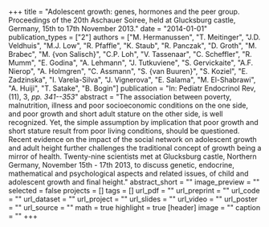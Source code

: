 +++
title = "Adolescent growth: genes, hormones and the peer group. Proceedings of the 20th Aschauer Soiree, held at Glucksburg castle, Germany, 15th to 17th November 2013."
date = "2014-01-01"
publication_types = ["2"]
authors = ["M. Hermanussen", "T. Meitinger", "J.D. Veldhuis", "M.J. Low", "R. Pfaffle", "K. Staub", "R. Panczak", "D. Groth", "M. Brabec", "M. {von Salisch}", "C.P. Loh", "V. Tassenaar", "C. Scheffler", "R. Mumm", "E. Godina", "A. Lehmann", "J. Tutkuviene", "S. Gervickaite", "A.F. Nierop", "A. Holmgren", "C. Assmann", "S. {van Buuren}", "S. Koziel", "E. Zadzinska", "I. Varela-Silva", "J. Vignerova", "E. Salama", "M. El-Shabrawi", "A. Huiji", "T. Satake", "B. Bogin"]
publication = "In: Pediatr Endocrinol Rev, (11), 3, _pp. 341--353_"
abstract = "The association between poverty, malnutrition, illness and poor socioeconomic conditions on the one side, and poor growth and short adult stature on the other side, is well recognized. Yet, the simple assumption by implication that poor growth and short stature result from poor living conditions, should be questioned. Recent evidence on the impact of the social network on adolescent growth and adult height further challenges the traditional concept of growth being a mirror of health. Twenty-nine scientists met at Glucksburg castle, Northern Germany, November 15th - 17th 2013, to discuss genetic, endocrine, mathematical and psychological aspects and related issues, of child and adolescent growth and final height."
abstract_short = ""
image_preview = ""
selected = false
projects = []
tags = []
url_pdf = ""
url_preprint = ""
url_code = ""
url_dataset = ""
url_project = ""
url_slides = ""
url_video = ""
url_poster = ""
url_source = ""
math = true
highlight = true
[header]
image = ""
caption = ""
+++
